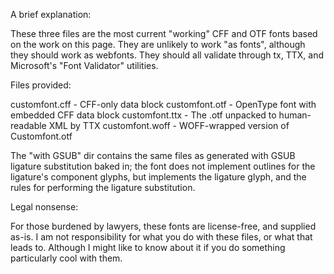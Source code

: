 A brief explanation:

  These three files are the most current "working" CFF and OTF
  fonts based on the work on this page. They are unlikely to
  work "as fonts", although they should work as webfonts.
  They should all validate through tx, TTX, and Microsoft's
  "Font Validator" utilities.

Files provided:

  customfont.cff  - CFF-only data block
  customfont.otf  - OpenType font with embedded CFF data block
  customfont.ttx  - The .otf unpacked to human-readable XML by TTX
  customfont.woff - WOFF-wrapped version of Customfont.otf

  The "with GSUB" dir contains the same files as generated with
  GSUB ligature substitution baked in; the font does not implement
  outlines for the ligature's component glyphs, but implements
  the ligature glyph, and the rules for performing the ligature
  substitution.

Legal nonsense:

  For those burdened by lawyers, these fonts are license-free,
  and supplied as-is. I am not responsibility for what you do
  with these files, or what that leads to. Although I might like
  to know about it if you do something particularly cool with them.
